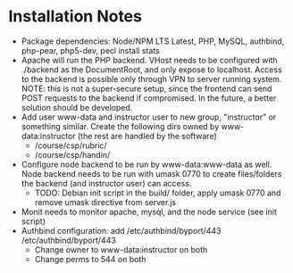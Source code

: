 Installation Notes
================== 
* Package dependencies: Node/NPM LTS Latest, PHP, MySQL, authbind, php-pear, php5-dev, pecl install stats
* Apache will run the PHP backend. VHost needs to be configured with ./backend as the DocumentRoot, and only expose to localhost. Access to the backend is possible only through VPN to server running system. NOTE: this is not a super-secure setup, since the frontend can send POST requests to the backend if compromised. In the future, a better solution should be developed.
* Add user www-data and instructor user to new group, "instructor" or something similar. Create the following dirs owned by www-data:instructor (the rest are handled by the software)
	* /course/csp/rubric/
	* /course/csp/handin/
* Configure node backend to be run by www-data:www-data as well. Node backend needs to be run with umask 0770 to create files/folders the backend (and instructor user) can access.
	* TODO: Debian init script in the build/ folder, apply umask 0770 and remove umask directive from server.js
* Monit needs to monitor apache, mysql, and the node service (see init script)
* Authbind configuration: add /etc/authbind/byport/443 /etc/authbind/byport/443
	* Change owner to www-data:instructor on both
	* Change perms to 544 on both

